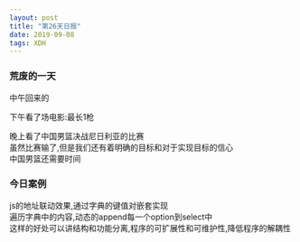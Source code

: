 ```yaml
---
layout: post
title: "第26天日报"
date: 2019-09-08
tags: XDH  
---
```


### 荒废的一天
中午回来的  

下午看了场电影:最长1枪

晚上看了中国男篮决战尼日利亚的比赛  
虽然比赛输了,但是我们还有着明确的目标和对于实现目标的信心  
中国男篮还需要时间  

### 今日案例
js的地址联动效果,通过字典的键值对嵌套实现  
遍历字典中的内容,动态的append每一个option到select中  
这样的好处可以讲结构和功能分离,程序的可扩展性和可维护性,降低程序的解耦性  

